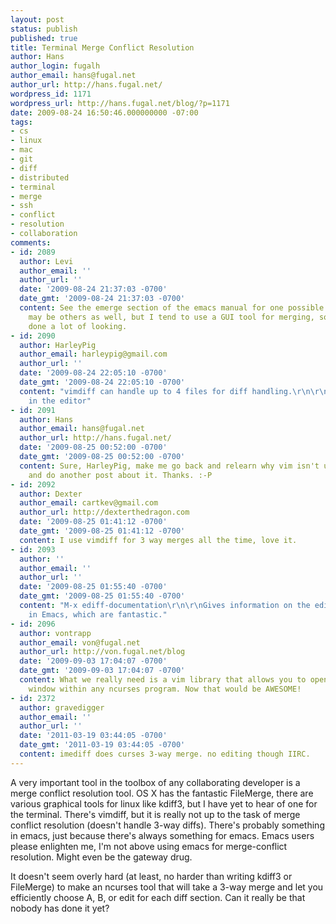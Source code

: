 ```yaml
---
layout: post
status: publish
published: true
title: Terminal Merge Conflict Resolution
author: Hans
author_login: fugalh
author_email: hans@fugal.net
author_url: http://hans.fugal.net/
wordpress_id: 1171
wordpress_url: http://hans.fugal.net/blog/?p=1171
date: 2009-08-24 16:50:46.000000000 -07:00
tags:
- cs
- linux
- mac
- git
- diff
- distributed
- terminal
- merge
- ssh
- conflict
- resolution
- collaboration
comments:
- id: 2089
  author: Levi
  author_email: ''
  author_url: ''
  date: '2009-08-24 21:37:03 -0700'
  date_gmt: '2009-08-24 21:37:03 -0700'
  content: See the emerge section of the emacs manual for one possible emacs solution.  There
    may be others as well, but I tend to use a GUI tool for merging, so I haven't
    done a lot of looking.
- id: 2090
  author: HarleyPig
  author_email: harleypig@gmail.com
  author_url: ''
  date: '2009-08-24 22:05:10 -0700'
  date_gmt: '2009-08-24 22:05:10 -0700'
  content: "vimdiff can handle up to 4 files for diff handling.\r\n\r\n:h vimdiff
    in the editor"
- id: 2091
  author: Hans
  author_email: hans@fugal.net
  author_url: http://hans.fugal.net/
  date: '2009-08-25 00:52:00 -0700'
  date_gmt: '2009-08-25 00:52:00 -0700'
  content: Sure, HarleyPig, make me go back and relearn why vim isn't up to the task
    and do another post about it. Thanks. :-P
- id: 2092
  author: Dexter
  author_email: cartkev@gmail.com
  author_url: http://dexterthedragon.com
  date: '2009-08-25 01:41:12 -0700'
  date_gmt: '2009-08-25 01:41:12 -0700'
  content: I use vimdiff for 3 way merges all the time, love it.
- id: 2093
  author: ''
  author_email: ''
  author_url: ''
  date: '2009-08-25 01:55:40 -0700'
  date_gmt: '2009-08-25 01:55:40 -0700'
  content: "M-x ediff-documentation\r\n\r\nGives information on the ediff functions
    in Emacs, which are fantastic."
- id: 2096
  author: vontrapp
  author_email: von@fugal.net
  author_url: http://von.fugal.net/blog
  date: '2009-09-03 17:04:07 -0700'
  date_gmt: '2009-09-03 17:04:07 -0700'
  content: What we really need is a vim library that allows you to open up a vim pager
    window within any ncurses program. Now that would be AWESOME!
- id: 2372
  author: gravedigger
  author_email: ''
  author_url: ''
  date: '2011-03-19 03:44:05 -0700'
  date_gmt: '2011-03-19 03:44:05 -0700'
  content: imediff does curses 3-way merge. no editing though IIRC.
---
```

A very important tool in the toolbox of any collaborating developer is a merge conflict resolution tool. OS X has the fantastic FileMerge, there are various graphical tools for linux like kdiff3, but I have yet to hear of one for the terminal. There's vimdiff, but it is really not up to the task of merge conflict resolution (doesn't handle 3-way diffs). There's probably something in emacs, just because there's always something for emacs. Emacs users please enlighten me, I'm not above using emacs for merge-conflict resolution. Might even be the gateway drug.

It doesn't seem overly hard (at least, no harder than writing kdiff3 or FileMerge) to make an ncurses tool that will take a 3-way merge and let you efficiently choose A, B, or edit for each diff section. Can it really be that nobody has done it yet?
